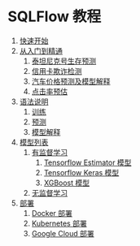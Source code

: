 # SQLFlow 教程

1. [快速开始](quickstart.cn.md)
1. [从入门到精通]()
    1. [泰坦尼克号生存预测]()
    1. [信用卡欺诈检测]()
    1. [汽车价格预测及模型解释]()
    1. [点击率预估]()
1. [语法说明]()
    1. [训练]()
    1. [预测]()
    1. [模型解释]()
1. [模型列表]()
    1. [有监督学习]()
        1. [Tensorflow Estimator 模型]()
        1. [Tensorflow Keras 模型]()
        1. [XGBoost 模型]()
    1. [无监督学习]()
1. [部署]()
    1. [Docker 部署]()
    1. [Kubernetes 部署]()
    1. [Google Cloud 部署]()
